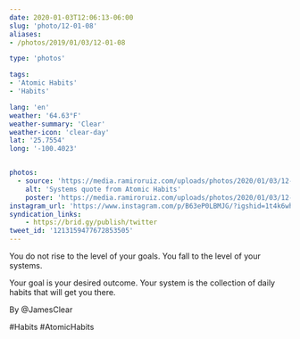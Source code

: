 ```yaml
---
date: 2020-01-03T12:06:13-06:00
slug: 'photo/12-01-08'
aliases:
- /photos/2019/01/03/12-01-08

type: 'photos'

tags:
- 'Atomic Habits'
- 'Habits'

lang: 'en'
weather: '64.63°F'
weather-summary: 'Clear'
weather-icon: 'clear-day'
lat: '25.7554'
long: '-100.4023'


photos:
  - source: 'https://media.ramiroruiz.com/uploads/photos/2020/01/03/12-01-08/systems-quote-from-atomic-habits.jpg'
    alt: 'Systems quote from Atomic Habits'
    poster: 'https://media.ramiroruiz.com/uploads/photos/2020/01/03/12-01-08/poster.'
instagram_url: 'https://www.instagram.com/p/B63eP0LBMJG/?igshid=1t4k6whrav8s0'
syndication_links:
    - https://brid.gy/publish/twitter
tweet_id: '1213159477672853505'
---
```

You do not rise to the level of your goals. You fall to the level of your systems.

Your goal is your desired outcome. Your system is the collection of daily habits that will get you there.

By @JamesClear


  #Habits #AtomicHabits